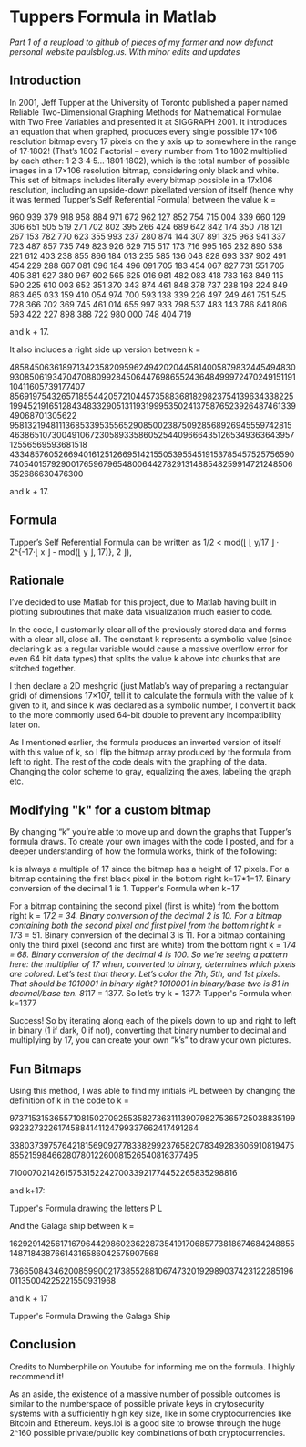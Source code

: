 # Tuppers Formula in Matlab

*Part 1 of a reupload to github of pieces of my former and now defunct personal website paulsblog.us. With minor edits and updates*

## Introduction

In 2001, Jeff Tupper at the University of Toronto published a paper named Reliable Two-Dimensional Graphing Methods for Mathematical Formulae with Two Free Variables and presented it at SIGGRAPH 2001. It introduces an equation that when graphed, produces every single possible 17×106 resolution bitmap every 17 pixels on the y axis up to somewhere in the range of 17·1802! (That’s 1802 Factorial – every number from 1 to 1802 multiplied by each other: 1·2·3·4·5…·1801·1802), which is the total number of possible images in a 17×106 resolution bitmap, considering only black and white. This set of bitmaps includes literally every bitmap possible in a 17x106 resolution, including an upside-down pixellated version of itself (hence why it was termed Tupper’s Self Referential Formula) between the value k =

960 939 379 918 958 884 971 672 962 127 852 754 715 004 339 660 129 306 651 505 519 271 702 802 395 266 424 689 642 842 174 350 718 121 267 153 782 770 623 355 993 237 280 874 144 307 891 325 963 941 337 723 487 857 735 749 823 926 629 715 517 173 716 995 165 232 890 538 221 612 403 238 855 866 184 013 235 585 136 048 828 693 337 902 491 454 229 288 667 081 096 184 496 091 705 183 454 067 827 731 551 705 405 381 627 380 967 602 565 625 016 981 482 083 418 783 163 849 115 590 225 610 003 652 351 370 343 874 461 848 378 737 238 198 224 849 863 465 033 159 410 054 974 700 593 138 339 226 497 249 461 751 545 728 366 702 369 745 461 014 655 997 933 798 537 483 143 786 841 806 593 422 227 898 388 722 980 000 748 404 719

and k + 17.

It also includes a right side up version between k =

4858450636189713423582095962494202044581400587983244549483093085061934704708809928450644769865524364849997247024915119110411605739177407
8569197543265718554420572104457358836818298237541396343382251994521916512843483329051311931999535024137587652392648746133949068701305622
9581321948111368533953556529085002387509285689269455597428154638651073004910672305893358605254409666435126534936364395712556569593681518
4334857605266940161251266951421550539554519153785457525756590740540157929001765967965480064427829131488548259914721248506352686630476300

and k + 17.

## Formula

Tupper’s Self Referential Formula can be written as 1/2 < mod(⌊ ⌊ y/17 ⌋ · 2^{-17·⌊ x ⌋ - mod(⌊ y ⌋, 17)}, 2 ⌋),

## Rationale

I’ve decided to use Matlab for this project, due to Matlab having built in plotting subroutines that make data visualization much easier to code.

In the code, I customarily clear all of the previously stored data and forms with a clear all, close all. The constant k represents a symbolic value (since declaring k as a regular variable would cause a massive overflow error for even 64 bit data types) that splits the value k above into chunks that are stitched together.

I then declare a 2D meshgrid (just Matlab’s way of preparing a rectangular grid) of dimensions 17×107, tell it to calculate the formula with the value of k given to it, and since k was declared as a symbolic number, I convert it back to the more commonly used 64-bit double to prevent any incompatibility later on.

As I mentioned earlier, the formula produces an inverted version of itself with this value of k, so I flip the bitmap array produced by the formula from left to right. The rest of the code deals with the graphing of the data. Changing the color scheme to gray, equalizing the axes, labeling the graph etc.

## Modifying "k" for a custom bitmap

By changing “k” you’re able to move up and down the graphs that Tupper’s formula draws. To create your own images with the code I posted, and for a deeper understanding of how the formula works, think of the following:

k is always a multiple of 17 since the bitmap has a height of 17 pixels.
For a bitmap containing the first black pixel in the bottom right k=17*1=17. Binary conversion of the decimal 1 is 1.
Tupper's Formula when k=17

For a bitmap containing the second pixel (first is white) from the bottom right k = 17*2 = 34. Binary conversion of the decimal 2 is 10.
For a bitmap containing both the second pixel and first pixel from the bottom right k = 17*3 = 51. Binary conversion of the decimal 3 is 11.
For a bitmap containing only the third pixel (second and first are white) from the bottom right k = 17*4 = 68. Binary conversion of the decimal 4 is 100.
So we’re seeing a pattern here: the multiplier of 17 when, converted to binary, determines which pixels are colored. Let’s test that theory. Let’s color the 7th, 5th, and 1st pixels. That should be 1010001 in binary right? 1010001 in binary/base two is 81 in decimal/base ten. 81*17 = 1377. So let’s try k = 1377:
Tupper's Formula when k=1377

Success! So by iterating along each of the pixels down to up and right to left in binary (1 if dark, 0 if not), converting that binary number to decimal and multiplying by 17, you can create your own “k’s” to draw your own pictures.

## Fun Bitmaps

Using this method, I was able to find my initials PL between by changing the definition of k in the code to k =

9737153153655710815027092553582736311139079827536572503883519993232732261745884141124799337662417491264

3380373975764218156909277833829923765820783492836069108194758552159846628078012260081526540816377495

7100070214261575315224270033921774452265835298816

and k+17:

Tupper's Formula drawing the letters P L

And the Galaga ship between k =

162929142561716796442986023622873541917068577381867468424885514871843876614316586042575907568

73665084346200859900217385528810674732019298903742312228519601135004225221550931968

and k + 17

Tupper's Formula Drawing the Galaga Ship

## Conclusion

Credits to Numberphile on Youtube for informing me on the formula. I highly recommend it!

As an aside, the existence of a massive number of possible outcomes is similar to the numberspace of possible private keys in crytosecurity systems with a sufficiently high key size, like in some cryptocurrencies like Bitcoin and Ethereum. keys.lol is a good site to browse through the huge 2^160 possible private/public key combinations of both cryptocurrencies.
